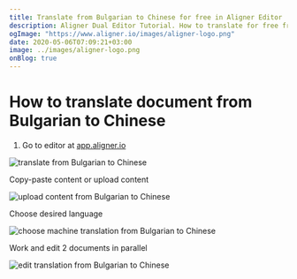 ```yaml
---
title: Translate from Bulgarian to Chinese for free in Aligner Editor
description: Aligner Dual Editor Tutorial. How to translate for free from Bulgarian to Chinese. Aligner is multilingual document management platform. 
ogImage: "https://www.aligner.io/images/aligner-logo.png"
date: 2020-05-06T07:09:21+03:00
image: ../images/aligner-logo.png
onBlog: true
---
```


# How to translate document from Bulgarian to Chinese

1. Go to editor at [app.aligner.io](https://app.aligner.io "Aligner App web page")

![translate from Bulgarian to Chinese](../aligner-blank-editor.png "translate from Bulgarian to Chinese")

Copy-paste content or upload content

![upload content from Bulgarian to Chinese](../aligner-uploaded-document.png "upload content from Bulgarian to Chinese")

Choose desired language

![choose machine translation from Bulgarian to Chinese](../aligner-language-dropdown.png "choose machine translation from Bulgarian to Chinese")

Work and edit 2 documents in parallel

![edit translation from Bulgarian to Chinese](../aligner-double-sitded-editor.png "edit translation from Bulgarian to Chinese")

